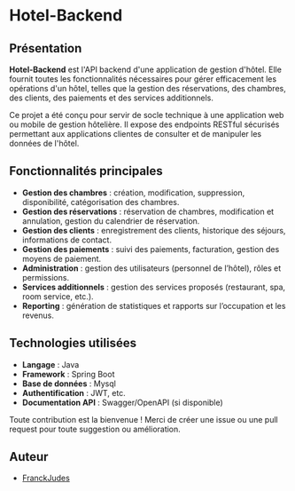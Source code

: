 # Hotel-Backend


## Présentation

**Hotel-Backend** est l'API backend d'une application de gestion d'hôtel. Elle fournit toutes les fonctionnalités nécessaires pour gérer efficacement les opérations d'un hôtel, telles que la gestion des réservations, des chambres, des clients, des paiements et des services additionnels.

Ce projet a été conçu pour servir de socle technique à une application web ou mobile de gestion hôtelière. Il expose des endpoints RESTful sécurisés permettant aux applications clientes de consulter et de manipuler les données de l'hôtel.

## Fonctionnalités principales

- **Gestion des chambres** : création, modification, suppression, disponibilité, catégorisation des chambres.
- **Gestion des réservations** : réservation de chambres, modification et annulation, gestion du calendrier de réservation.
- **Gestion des clients** : enregistrement des clients, historique des séjours, informations de contact.
- **Gestion des paiements** : suivi des paiements, facturation, gestion des moyens de paiement.
- **Administration** : gestion des utilisateurs (personnel de l’hôtel), rôles et permissions.
- **Services additionnels** : gestion des services proposés (restaurant, spa, room service, etc.).
- **Reporting** : génération de statistiques et rapports sur l’occupation et les revenus.

## Technologies utilisées

- **Langage** :  Java
- **Framework** : Spring Boot
- **Base de données** : Mysql
- **Authentification** : JWT, etc.
- **Documentation API** : Swagger/OpenAPI (si disponible)

Toute contribution est la bienvenue ! Merci de créer une issue ou une pull request pour toute suggestion ou amélioration.

## Auteur

- [FranckJudes](https://github.com/FranckJudes)
